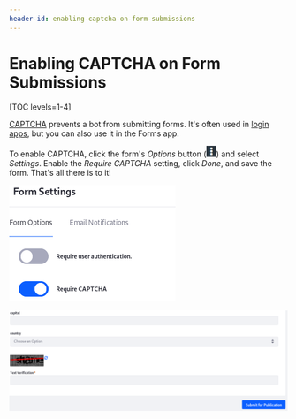 ```yaml
---
header-id: enabling-captcha-on-form-submissions
---
```


# Enabling CAPTCHA on Form Submissions

[TOC levels=1-4]

[CAPTCHA](https://en.wikipedia.org/wiki/CAPTCHA) 
prevents a bot from submitting forms. It's often used in 
[login apps](/docs/7-1/deploy/-/knowledge_base/d/logging-into-liferay), 
but you can also use it in the Forms app. 

To enable CAPTCHA, click the form's *Options* button 
(![Options](../../images/icon-options.png)) 
and select *Settings*. Enable the *Require CAPTCHA* setting, click *Done*, and 
save the form. That's all there is to it! 

![Figure 1: You can enable CAPTCHA for your form in the Form Settings window.](../../images/forms-settings-captcha.png)

![Figure 2: Once you enable CAPTCHA, your form has protection against bot submissions.](../../images/forms-captcha.png)
